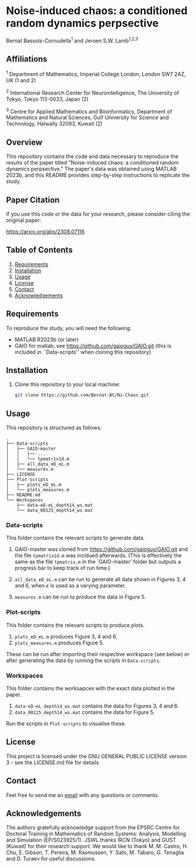 # Noise-induced chaos: a conditioned random dynamics perpsective

Bernat Bassols-Cornudella<sup>1</sup> and Jeroen S.W. Lamb<sup>1,2,3</sup>

## Affiliations
<sup>1</sup> Department of Mathematics, Imperial College London, London SW7 2AZ, UK (1 and 2)

<sup>2</sup> International Research Center for Neurointelligence, The University of Tokyo, Tokyo 113-0033, Japan (2)

<sup>3</sup> Centre for Applied Mathematics and Bioinformatics, Department of Mathematics and Natural Sciences, Gulf University for Science and Technology, Halwally 32093, Kuwait (2)


## Overview

This repository contains the code and data necessary to reproduce the results of the paper titled "Noise-induced chaos: a conditioned random dynamics perpsective." The paper's data was obtained using MATLAB 2023b, and this README provides step-by-step instructions to replicate the study.

## Paper Citation

If you use this code or the data for your research, please consider citing the original paper: 

https://arxiv.org/abs/2308.07116


## Table of Contents

1. [Requirements](#requirements)
2. [Installation](#installation)
3. [Usage](#usage)
4. [License](#license)
5. [Contact](#contact)
6. [Acknowledgements](#acks)

## Requirements

To reproduce the study, you will need the following:

- MATLAB R2023b (or later)
- GAIO for matlab, see https://github.com/gaioguy/GAIO.git (this is included in ``Data-scripts'' when cloning this repository)


## Installation

1. Clone this repository to your local machine:

   ```bash
   git clone https://github.com/Bernat-BC/Ni-Chaos.git

## Usage

This repository is structured as follows:

```
.
├── Data-scripts
│   ├── GAIO-master 
│   │   ├── ...
│   │   └── tpmatrix1d.m
│   ├── all_data_eD_eL.m
│   └── measures.m
├── LICENSE
├── Plot-scripts
│   ├── plots_eD_eL.m
│   └── plots_measures.m
├── README.md
└── Workspaces
    ├── data-eD-eL_depth14_ws.mat
    └── data_00125_depth14_ws.mat
```

### Data-scripts

This folder contains the relevant scripts to generate data.

1. GAIO-master was cloned from https://github.com/gaioguy/GAIO.git and the file `tpmatrix1d.m` was incldued afterwards. (This is effectively the same as the file `tpmatrix.m` in the `GAIO-master' folder but outputs a progress bar to keep track of run time.)

2. `all_data_eD_eL.m` can be run to generate all data shown in Figures 3, 4 and 6, when $\varepsilon$ is used as a varying parameter.

3. `measures.m` can be run to produce the data in Figure 5.

### Plot-scripts

This folder contains the relevant scripts to produce plots.

1. `plots_eD_eL.m` produces Figure 3, 4 and 6.
2. `plots_measures.m` produces Figure 5.

These can be run after importing their respective workspace (see below) or after generating the data by running the scripts in `Data-scripts`.

### Workspaces

This folder contains the worksapces with the exact data plotted in the paper. 

1. `data-eD-eL_depth14_ws.mat` contains the data for Figures 3, 4 and 6.
2. `data_00125_depth14_ws.mat` contains the data for Figure 5.

Run the scripts in `Plot-scripts` to visualise these.

## License

This project is licensed under the GNU GENERAL PUBLIC LICENSE version 3 - see the LICENSE.md file for details.

## Contact

Feel free to send me an [email](bernat.bassols-cornudella20@imperial.ac.uk) with any questions or comments.

## Acknowledgements

The authors gratefully acknowledge support from the EPSRC Centre for Doctoral Training in Mathematics of Random Systems: Analysis, Modelling and Simulation (EP/S023925/1). JSWL thanks IRCN (Tokyo) and GUST (Kuwait) for their research support. We would like to thank M. M. Castro, H. Chu, E. Gibson, T. Pereira, M. Rasmussen, Y. Sato, M. Tabaro, G. Tenaglia and D. Turaev for useful discussions.

